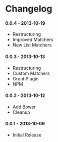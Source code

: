 # Changelog

#### 0.0.4 - 2013-10-19

- Restructuring
- Improved Matchers
- New List Matchers

#### 0.0.3 - 2013-10-13

- Restructuring
- Custom Matchers
- Grunt Plugin
- NPM

#### 0.0.2 - 2013-10-12

- Add Bower
- Cleanup

#### 0.0.1 - 2013-10-09

- Initial Release
